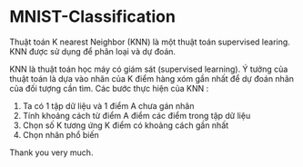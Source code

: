 # MNIST-Classification

Thuật toán K nearest Neighbor (KNN) là một thuật toán supervised learing. KNN được sử dụng để phân loại và dự đoán.

KNN là thuật toán học máy có giám sát (supervised learning). Ý tưởng của thuật toán là dựa vào nhãn của K điểm hàng xóm gần nhất để dự đoán nhãn của đối tượng cần tìm.
Các bước thực hiện của KNN :
1. Ta có 1 tập dữ liệu và 1 điểm A chưa gán nhãn
2. Tính khoảng cách từ điểm A điểm các điểm trong tập dữ liệu
3. Chọn số K tương ứng K điểm có khoảng cách gần nhất
4. Chọn nhãn phổ biến

Thank you very much.
